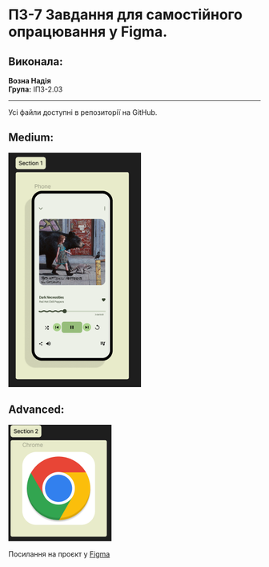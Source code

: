 # ПЗ-7 Завдання для самостійного опрацювання у Figma.

## Виконала:
**Возна Надія**  
**Група:** ІПЗ-2.03

---
Усі файли доступні в репозиторії на GitHub.

## Medium:
![1](https://github.com/ahq504/UX-UI/blob/main/workshop_6/medium.png)

## Advanced:
![2](https://github.com/ahq504/UX-UI/blob/main/workshop_6/hard.png)


Посилання на проєкт у [Figma](https://www.figma.com/design/rFDZhLnbtyZRfCrzYAF76N/Workshop-6?node-id=0-1&t=F7kuGjrrc9VbRkpa-1)
